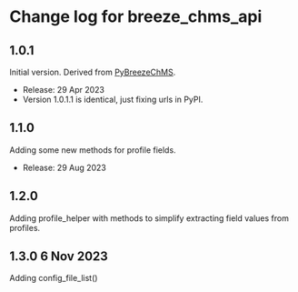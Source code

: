 # Change log for breeze_chms_api

## 1.0.1
Initial version. Derived from  [PyBreezeChMS](https://github.com/alexortizrosado/pyBreezeChMS).
* Release: 29 Apr 2023
* Version 1.0.1.1 is identical, just fixing urls in PyPI.

## 1.1.0
Adding some new methods for profile fields.
* Release: 29 Aug 2023

## 1.2.0
Adding profile_helper with methods to simplify extracting field values from profiles.

## 1.3.0 6 Nov 2023
Adding config_file_list()